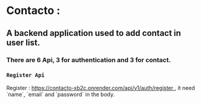<span> <h1> Contacto :  </h1> </span>
<h2>A backend application used to add contact in user list.</h2>

<h3>There are 6 Api, 3 for authentication and 3 for contact.</h3>

### `Register Api`
<p> Register : <a href="https://contacto-xb2c.onrender.com/api/v1/auth/register"> https://contacto-xb2c.onrender.com/api/v1/auth/register </a>, it need `name`, `email` and `password` in the body.  </p>